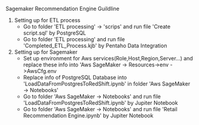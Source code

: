 Sagemaker Recommendation Engine Guildline
1. Setting up for ETL process
	- Go to folder 'ETL processing' -> 'scrips' and run file 'Create script.sql' by PostgreSQL 
	- Go to folder 'ETL processing' and run file 'Completed_ETL_Process.kjb' by Pentaho Data Integration
2. Setting up for Sagemaker
	- Set up environment for Aws services(Role,Host,Region,Server...) and replace these info into 'Aws SageMaker -> Resources->env ->AwsCfg.env
	- Replace info of PostgreSQL Database into 'LoadDataFromPostgresToRedShift.ipynb' in folder 'Aws SageMaker -> Notebooks' 
	- Go to folder 'Aws SageMaker -> Notebooks' and run file 'LoadDataFromPostgresToRedShift.ipynb' by Jupiter Notebook
	- Go to folder 'Aws SageMaker -> Notebooks' and run file 'Retail Recommendation Engine.ipynb' by Jupiter Notebook
	
